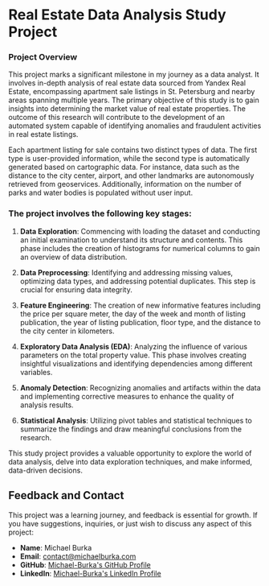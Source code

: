 # Real Estate Data Analysis Study Project

### Project Overview
This project marks a significant milestone in my journey as a data analyst. It involves in-depth analysis of real estate data sourced from Yandex Real Estate, encompassing apartment sale listings in St. Petersburg and nearby areas spanning multiple years. The primary objective of this study is to gain insights into determining the market value of real estate properties. The outcome of this research will contribute to the development of an automated system capable of identifying anomalies and fraudulent activities in real estate listings.

Each apartment listing for sale contains two distinct types of data. The first type is user-provided information, while the second type is automatically generated based on cartographic data. For instance, data such as the distance to the city center, airport, and other landmarks are autonomously retrieved from geoservices. Additionally, information on the number of parks and water bodies is populated without user input.

### The project involves the following key stages:

1. **Data Exploration**: Commencing with loading the dataset and conducting an initial examination to understand its structure and contents. This phase includes the creation of histograms for numerical columns to gain an overview of data distribution.

2. **Data Preprocessing**: Identifying and addressing missing values, optimizing data types, and addressing potential duplicates. This step is crucial for ensuring data integrity.

3. **Feature Engineering**: The creation of new informative features including the price per square meter, the day of the week and month of listing publication, the year of listing publication, floor type, and the distance to the city center in kilometers.

4. **Exploratory Data Analysis (EDA)**: Analyzing the influence of various parameters on the total property value. This phase involves creating insightful visualizations and identifying dependencies among different variables.

5. **Anomaly Detection**: Recognizing anomalies and artifacts within the data and implementing corrective measures to enhance the quality of analysis results.

6. **Statistical Analysis**: Utilizing pivot tables and statistical techniques to summarize the findings and draw meaningful conclusions from the research.

This study project provides a valuable opportunity to explore the world of data analysis, delve into data exploration techniques, and make informed, data-driven decisions.

## Feedback and Contact

This project was a learning journey, and feedback is essential for growth. If you have suggestions, inquiries, or just wish to discuss any aspect of this project:

- **Name**: Michael Burka 
- **Email**: [contact@michaelburka.com](mailto:contact@michaelburka.com) 
- **GitHub**: [Michael-Burka's GitHub Profile](https://github.com/Michael-Burka/) 
- **LinkedIn**: [Michael-Burka's LinkedIn Profile](https://www.linkedin.com/in/michael-burka-485832251/) 
